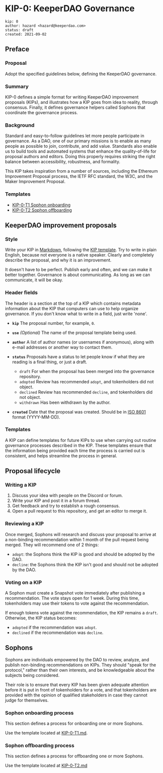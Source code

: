 # KIP-0: KeeperDAO Governance 
```
kip: 0
author: hazard <hazard@keeperdao.com>
status: draft
created: 2021-09-02
```
## Preface 

### Proposal
Adopt the specified guidelines below, defining the KeeperDAO governance.

### Summary
KIP-0 defines a simple format for writing KeeperDAO improvement proposals (KIPs), and illustrates how a KIP goes from idea to reality, through consensus. Finally, it defines governance helpers called Sophons that coordinate the governance process.

### Background
Standard and easy-to-follow guidelines let more people participate in governance. As a DAO, one of our primary missions is to enable as many people as possible to join, contribute, and add value. Standards also enable us to build tools and automated systems that enhance the quality-of-life for proposal authors and editors. Doing this properly requires striking the right balance between accessibility, robustness, and formality. 

This KIP takes inspiration from a number of sources, including the Ethereum Improvement Proposal process, the IETF RFC standard, the W3C, and the Maker Improvement Proposal.

### Templates
   - [KIP-0-T1 Sophon onboarding](./KIP-0-T1.md)
   - [KIP-0-T2 Sophon offboarding](./KIP-0-T2.md)

## KeeperDAO improvement proposals 

### Style 

Write your KIP in [Markdown](https://en.wikipedia.org/wiki/Markdown), following the [KIP template](./KIP.template.md). Try to write in plain English, because not everyone is a native speaker. Clearly and completely describe the proposal, and why it is an improvement. 

It doesn't have to be perfect. Publish early and often, and we can make it better together. Governance is about communicating. As long as we can communicate, it will be okay. 

### Header fields

The header is a section at the top of a KIP which contains metadata information about the KIP that computers can use to help organize governance. If you don't know what to write in a field, just write 'none'.

- **`kip`** The proposal number, for example, `0`.

- **`use`** *(Optional)* The name of the proposal template being used.

- **`author`** A list of author names (or usernames if anonymous), along with e-mail addresses or another way to contact them.

- **`status`** Proposals have a status to let people know if what they are reading is a final thing, or just a draft.
   - `draft` For when the proposal has been merged into the governance repository.
   - `adopted` Review has recommended `adopt`, and tokenholders did not object.
   - `declined` Review has recommended `decline`, and tokenholders did not object.
   - `withdrawn` Has been withdrawn by the author.

- **`created`** Date that the proposal was created. Should be in [ISO 8601](https://wikipedia.org/en/wiki/ISO_8601) format (YYYY-MM-DD).

### Templates

A KIP can define templates for future KIPs to use when carrying out routine governance processes described in the KIP. These templates ensure that the information being provided each time the process is carried out is consistent, and helps streamline the process in general.

## Proposal lifecycle

### Writing a KIP

1. Discuss your idea with people on the Discord or forum.
2. Write your KIP and post it in a forum thread.
3. Get feedback and try to establish a rough consensus.
4. Open a pull request to this repository, and get an editor to merge it.

### Reviewing a KIP

Once merged, Sophons will research and discuss your proposal to arrive at a non-binding recommendation within 1 month of the pull request being merged. They will recommend one of 2 things:
- `adopt`: the Sophons think the KIP is good and should be adopted by the DAO.
- `decline`: the Sophons think the KIP isn't good and should not be adopted by the DAO. 

### Voting on a KIP

A Sophon must create a Snapshot vote immediately after publishing a recommendation. The vote stays open for 1 week. During this time, tokenholders may use their tokens to vote against the recommendation. 

If enough tokens vote against the recommendation, the KIP remains a `draft`. Otherwise, the KIP status becomes:
- `adopted` if the recommendation was `adopt`.
- `declined` if the recommendation was `decline`.

## Sophons 

Sophons are individuals empowered by the DAO to review, analyze, and publish non-binding recommendations on KIPs. They should "speak for the protocol," rather than their own interests, and be knowledgeable about the subjects being considered. 

Their role is to ensure that every KIP has been given adequate attention before it is put in front of tokenholders for a vote, and that tokenholders are provided with the opinion of qualified stakeholders in case they cannot judge for themselves.

### Sophon onboarding process 

This section defines a process for onboarding one or more Sophons. 

Use the template located at [KIP-0-T1.md](./KIP-0-T1.md).

### Sophon offboarding process 

This section defines a process for offboarding one or more Sophons.

Use the template located at [KIP-0-T2.md](./KIP-0-T2.md)


